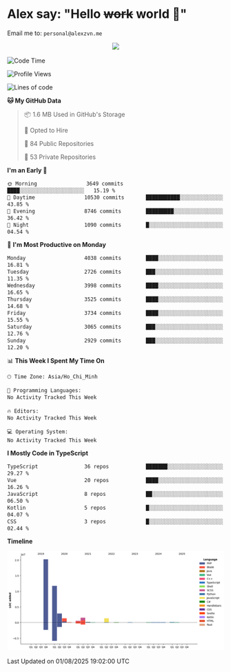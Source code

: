 # Alex say: "Hello ~~work~~ world 🐾"
Email me to: `personal@alexzvn.me`


<p align=center>
  <a href="https://skillicons.dev">
    <img src="https://skillicons.dev/icons?i=ts,js,php,nodejs,bun,vue,nuxt,react,svelte,tauri,laravel,rust,mongodb,docker,electron,redis,rabbitmq,tailwind,git,cloudflare,elysia,mysql,nginx,rollupjs,sentry,ubuntu,yarn,html,css,vite" />
  </a>
</p>

<!--START_SECTION:waka-->
![Code Time](http://img.shields.io/badge/Code%20Time-1%2C066%20hrs%2055%20mins-blue)

![Profile Views](http://img.shields.io/badge/Profile%20Views-0-blue)

![Lines of code](https://img.shields.io/badge/From%20Hello%20World%20I%27ve%20Written-40.7%20million%20lines%20of%20code-blue)

**🐱 My GitHub Data** 

> 📦 1.6 MB Used in GitHub's Storage 
 > 
> 💼 Opted to Hire
 > 
> 📜 84 Public Repositories 
 > 
> 🔑 53 Private Repositories 
 > 
**I'm an Early 🐤** 

```text
🌞 Morning                3649 commits        ████░░░░░░░░░░░░░░░░░░░░░   15.19 % 
🌆 Daytime                10530 commits       ███████████░░░░░░░░░░░░░░   43.85 % 
🌃 Evening                8746 commits        █████████░░░░░░░░░░░░░░░░   36.42 % 
🌙 Night                  1090 commits        █░░░░░░░░░░░░░░░░░░░░░░░░   04.54 % 
```
📅 **I'm Most Productive on Monday** 

```text
Monday                   4038 commits        ████░░░░░░░░░░░░░░░░░░░░░   16.81 % 
Tuesday                  2726 commits        ███░░░░░░░░░░░░░░░░░░░░░░   11.35 % 
Wednesday                3998 commits        ████░░░░░░░░░░░░░░░░░░░░░   16.65 % 
Thursday                 3525 commits        ████░░░░░░░░░░░░░░░░░░░░░   14.68 % 
Friday                   3734 commits        ████░░░░░░░░░░░░░░░░░░░░░   15.55 % 
Saturday                 3065 commits        ███░░░░░░░░░░░░░░░░░░░░░░   12.76 % 
Sunday                   2929 commits        ███░░░░░░░░░░░░░░░░░░░░░░   12.20 % 
```


📊 **This Week I Spent My Time On** 

```text
🕑︎ Time Zone: Asia/Ho_Chi_Minh

💬 Programming Languages: 
No Activity Tracked This Week

🔥 Editors: 
No Activity Tracked This Week

💻 Operating System: 
No Activity Tracked This Week
```

**I Mostly Code in TypeScript** 

```text
TypeScript               36 repos            ███████░░░░░░░░░░░░░░░░░░   29.27 % 
Vue                      20 repos            ████░░░░░░░░░░░░░░░░░░░░░   16.26 % 
JavaScript               8 repos             ██░░░░░░░░░░░░░░░░░░░░░░░   06.50 % 
Kotlin                   5 repos             █░░░░░░░░░░░░░░░░░░░░░░░░   04.07 % 
CSS                      3 repos             █░░░░░░░░░░░░░░░░░░░░░░░░   02.44 % 
```



**Timeline**

![Lines of Code chart](https://raw.githubusercontent.com/alexzvn/alexzvn/main/assets/bar_graph.png)


 Last Updated on 01/08/2025 19:02:00 UTC
<!--END_SECTION:waka-->
